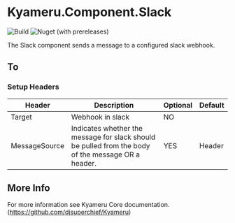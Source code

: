 # Kyameru.Component.Slack

![Build](https://github.com/djsuperchief/Kyameru.Component.Slack/workflows/Build/badge.svg)
![Nuget (with prereleases)](https://img.shields.io/nuget/vpre/Kyameru.Component.Slack)

The Slack component sends a message to a configured slack webhook.
## To
### Setup Headers

Header | Description | Optional | Default
------ | ----------- | -------- | -------
Target | Webhook in slack | NO
MessageSource | Indicates whether the message for slack should be pulled from the body of the message OR a header. | YES | Header

## More Info
For more information see Kyameru Core documentation. (https://github.com/djsuperchief/Kyameru)